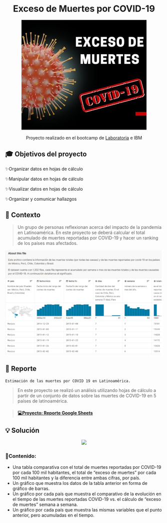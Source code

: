<div align="center"> <h1>Exceso de Muertes por COVID-19 </h1> 

![](/Portada.jpg)

Proyecto realizado en el bootcamp de [Laboratoria](https://app.laboratoria.la/signup-and-login/) e IBM
</div>

## 🎓 Objetivos del proyecto

✨Organizar datos en hojas de cálculo

✨Manipular datos en hojas de cálculo

✨Visualizar datos en hojas de cálculo

✨Organizar y comunicar hallazgos


## 📌 Contexto

> Un grupo de personas reflexionan acerca del impacto de la pandemia en Latinoamérica. En este proyecto se deberá calcular el total acumulado de muertes reportadas por COVID-19 y hacer un ranking de los países mas afectados. 

![](/Dataset.jpg)

## 🔎 Reporte

    Estimación de las muertes por COVID 19 en Latinoamérica.

> En este proyecto se realizó un análisis utilizando hojas de cálculo a partir de un conjunto de datos sobre las muertes de COVID-19 en 5 países de latinoamérica.

> <h4 align="left"> <a href="https://docs.google.com/spreadsheets/d/1z_5tLzyiPQmqnMquNthWczizpZG9ppexiPt8yat5DMs/edit?usp=sharing">💻Proyecto: Reporte Google Sheets</a>
</h4>


## 💡 Solución
<div align="center">
  
  <a target="_blank" href="https://www.loom.com/share/1cf81c035e6a44459233d21f4ef94abd" rel="noopener noreferrer" >![](https://cdn.loom.com/sessions/thumbnails/1cf81c035e6a44459233d21f4ef94abd-1644468351800-with-play.gif)</a>
  
</div>

### 📄Contenido:
  
  - Una tabla comparativa con el total de muertes reportadas por COVID-19 por cada 100 mil habitantes, el total de “exceso de muertes” por cada 100 mil habitantes y la diferencia entre ambas cifras, por país.
  - Un gráfico que muestra los datos de la tabla anterior en forma de gráfico de barras.
  - Un gráfico por cada país que muestra el comparativo de la evolución en el tiempo de las muertes reportadas COVID-19 vs. el cálculo de “exceso de muertes” semana a semana.
  - Un gráfico por cada país que muestra las mismas variables que el punto anterior, pero acumuladas en el tiempo.
